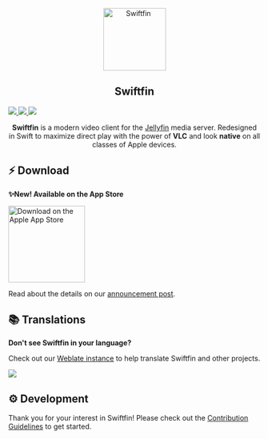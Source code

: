 <p align="center">
      <img alt="Swiftfin" height="125" src="https://github.com/jellyfin/Swiftfin/blob/main/Swiftfin/Assets.xcassets/AppIcon.appiconset/152.png">
  <h2 align="center">Swiftfin</h2>
  <a href="https://translate.jellyfin.org/engage/swiftfin/">
    <img src="https://translate.jellyfin.org/widgets/swiftfin/-/svg-badge.svg"/>
  </a>
  <a href="https://matrix.to/#/+jellyfin:matrix.org">
    <img src="https://img.shields.io/matrix/jellyfin:matrix.org">
  </a>
  <a href="https://discord.gg/zHBxVSXdBV">
    <img src="https://img.shields.io/badge/Talk%20on-Discord-brightgreen">
  </a>
</p>
<p align="center">
  <b>Swiftfin</b> is a modern video client for the <a href="https://github.com/jellyfin/jellyfin">Jellyfin</a> media server. Redesigned in Swift to maximize direct play with the power of <b>VLC</b> and look <b>native</b> on all classes of Apple devices.
</p>

## ⚡️ Download

**✨New! Available on the App Store**

<a href='https://apps.apple.com/ca/app/swiftfin/id1604098728'><img width='153' alt='Download on the Apple App Store' src='https://github.com/jellyfin/jellyfin.org/blob/master/static/images/store-icons/app-store.svg'/></a>

Read about the details on our [announcement post](https://jellyfin.org/posts/2022/12/29/swiftfin/).

## 📚 Translations

**Don't see Swiftfin in your language?**

Check out our [Weblate instance](https://translate.jellyfin.org/projects/swiftfin/) to help translate Swiftfin and other projects.

<a href="https://translate.jellyfin.org/engage/swiftfin/">
<img src="https://translate.jellyfin.org/widgets/swiftfin/-/multi-auto.svg"/>
</a>

## ⚙️ Development

Thank you for your interest in Swiftfin! Please check out the [Contribution Guidelines](https://github.com/jellyfin/Swiftfin/blob/main/contributing.md) to get started.
